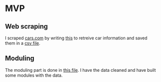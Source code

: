 # MVP

## Web scraping
I scraped [cars.com](https://www.cars.com) by writing
[this](/web_scraping.ipynb) to retreive car information
and saved them in a [csv file](/data/car_info.csv).

## Moduling
The moduling part is done in [this file](/car_price_prediction.ipynb).
I have the data cleaned and have built some modules with the data.
